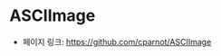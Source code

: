 ASCIImage
==================================================
- 페이지 링크: https://github.com/cparnot/ASCIImage